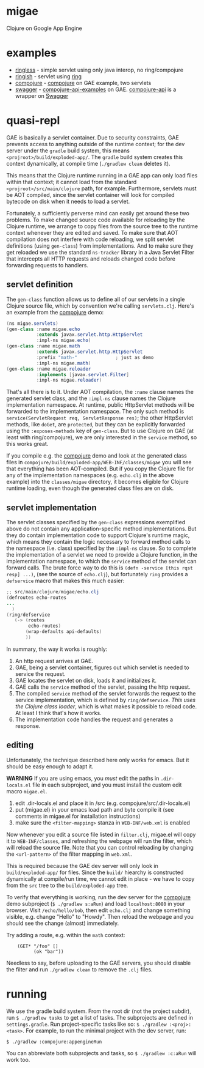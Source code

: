 # migae

Clojure on Google App Engine

# examples

* [ringless](ringless) - simple servlet using only java interop, no ring/compojure
* [ringish](ringish) -  servlet using [ring](https://github.com/ring-clojure/ring)
* [compojure](compojure) - [compojure](https://github.com/weavejester/compojure) on GAE example, two servlets
* [swagger](swagger) -
[compojure-api-examples](https://github.com/metosin/compojure-api-examples)
on GAE.  [compojure-api](https://github.com/metosin/compojure-api) is
a wrapper on [Swagger](http://swagger.io/)

# quasi-repl

GAE is basically a servlet container.  Due to security constraints,
GAE prevents access to anything outside of the runtime context; for
the dev server under the `gradle` build system, this means
`<projroot>/build/exploded-app/`.  The `gradle` build system creates
this context dynamically, at compile time (`./gradlew clean` deletes
it).

This means that the Clojure runtime running in a GAE app can only load
files within that context; it cannot load from the standard
`<projroot>/src/main/clojure` path, for example.  Furthermore,
servlets must be AOT compiled, since the servlet container will look
for compiled bytecode on disk when it needs to load a servlet.

Fortunately, a sufficiently perverse mind can easily get around these
two problems.  To make changed source code available for reloading by
the Clojure runtime, we arrange to copy files from the source tree to
the runtime context whenever they are edited and saved.  To make sure
that AOT compilation does not interfere with code reloading, we split
servlet definitions (using `gen-class`) from implementations.  And to
make sure they get reloaded we use the standard `ns-tracker` library
in a Java Servlet Filter that intercepts all HTTP requests and reloads
changed code before forwarding requests to handlers.

## servlet definition

The `gen-class` function allows us to define all of our servlets in a
single Clojure source file, which by convention we're calling
`servlets.clj`.  Here's an example from the [compojure](compojure)
demo:

``` java
(ns migae.servlets)
(gen-class :name migae.echo
           :extends javax.servlet.http.HttpServlet
           :impl-ns migae.echo)
(gen-class :name migae.math
           :extends javax.servlet.http.HttpServlet
           :prefix "math-"              ; just as demo
           :impl-ns migae.math)
(gen-class :name migae.reloader
           :implements [javax.servlet.Filter]
           :impl-ns migae.reloader)
```

That's all there is to it.  Under AOT compilation, the `:name` clause
names the generated servlet class, and the `:impl-ns` clause names the
Clojure implementation namespace.  At runtime, public HttpServlet
methods will be forwarded to the implementation namespace.  The only
such method is `service(ServletRequest req, ServletResponse res)`; the
other HttpServlet methods, like `doGet`, are `protected`, but they can
be explicitly forwarded using the `:exposes-methods` key of
`gen-class`.  But to use Clojure on GAE (at least with
ring/compojure), we are only interested in the `service` method, so
this works great.

If you compile e.g. the [compojure](compojure) demo and look at the
generated class files in
`compojure/build/exploded-app/WEB-INF/classes/migae` you will see
that everything has been AOT-compiled.  But if you copy the Clojure
file for any of the implementation namespaces (e.g. `echo.clj` in
the above example) into the `classes/migae` directory, it becomes
eligible for Clojure runtime loading, even though the generated class
files are on disk.

## servlet implementation

The servlet classes specified by the `gen-class` expressions
exemplified above do not contain any application-specific method
implementations.  But they do contain implementation code to support
Clojure's runtime magic, which means they contain the logic necessary
to forward method calls to the namespace (i.e. class) specified by the
`:impl-ns` clause.  So to complete the implementation of a servlet we
need to provide a Clojure function, in the implementation namespace,
to which the `service` method of the servlet can forward calls.  The
brute force way to do this is `(defn -service [this rqst resp] ...)`,
(see the source of `echo.clj`), but fortunately `ring` provides a
`defservice` macro that makes this much easier:

``` java
;; src/main/clojure/migae/echo.clj
(defroutes echo-routes
...
  )
(ring/defservice
   (-> (routes
        echo-routes)
       (wrap-defaults api-defaults)
       ))
```

In summary, the way it works is roughly:

1.  An http request arrives at GAE.
2.  GAE, being a servlet container, figures out which servlet is needed to service the request.
3.  GAE locates the servlet on disk, loads it and initializes it.
4.  GAE calls the `service` method of the servlet, passing the http request.
5.  The compiled `service` method of the servlet forwards the request
    to the service implementation, which is defined by
    `ring/defservice`.  *This uses the Clojure class loader*, which is
    what makes it possible to reload code.  At least I think that's
    how it works.
6.  The implementation code handles the request and generates a response.

## editing

Unfortunately, the technique described here only works for emacs.  But
it should be easy enough to adapt it.

**WARNING** If you are using emacs, you _must_ edit the paths in
  `.dir-locals.el` file in each subproject, and you must install the
  custom edit macro `migae.el`.

1.  edit .dir-locals.el and place it in <proj>/src (e.g. compojure/src/.dir-locals.el)
2.  put (migae.el) in your emacs load path and byte compile
    it (see comments in migae.el for installation instructions)
3.  make sure the `<filter-mapping>` stanza in `WEB-INF/web.xml` is enabled

Now whenever you edit a source file listed in `filter.clj`, migae.el
will copy it to `WEB-INF/classes`, and refreshing the webpage will run
the filter, which will reload the source file.  Note that you can
control reloading by changing the `<url-pattern>` of the filter mapping in
`web.xml`.

This is required because the GAE dev server will only look in
`build/exploded-app/` for files.  Since the `build/` hiearchy is
constructed dynamically at compile/run time, we cannot edit in place -
we have to copy from the `src` tree to the `build/exploded-app` tree.

To verify that everything is working, run the dev server for the
[compojure](compojure) demo subproject (`$ ./gradlew s:aRun`) and load
`localhost:8080` in your browser.  Visit `/echo/hello/bob`, then edit
`echo.clj` and change something visible, e.g. change "Hello" to
"Howdy".  Then reload the webpage and you should see the change
(almost) immediately.

Try adding a route, e.g. within the `math` context:
```
    (GET* "/foo" []
          (ok "bar"))
```

Needless to say, before uploading to the GAE servers, you should
disable the filter and run `./gradlew clean` to remove the `.clj` files.

# running

We use the gradle build system.  From the root dir (not the project
subdir), run `$ ./gradlew tasks` to get a list of tasks.  The
subprojects are defined in `settings.gradle`.  Run project-specific
tasks like so: `$ ./gradlew :<proj>:<task>`.  For example, to run the
minimal project with the dev server, run:

```
$ ./gradlew :compojure:appengineRun
```

You can abbreviate both subprojects and tasks, so `$ ./gradlew :c:aRun` will work too.

